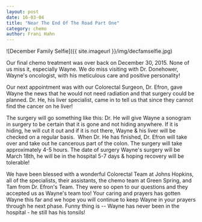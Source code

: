 ```yaml
---
layout: post
date: 16-03-04
title: "Near The End Of The Road Part One"
category: chemo
author: Frani Hahn
---
```


![December Family Selfie]({{ site.imageurl }}/img/decfamselfie.jpg)

Our final chemo treatment was over back on December 30, 2015.  None of us miss it, especially Wayne. We do miss visiting with Dr. Donehower, Wayne's oncologist, with his meticulous care and positive personality!

Our next appointment was with our Colorectal Surgeon, Dr. Efron, gave Wayne the news that he would not need radiation and that surgery could be planned.  Dr. He, his liver specialist, came in to tell us that since they cannot find the cancer on he liver!    

The surgery will go something like this:  Dr. He will give Wayne a sonogram in surgery to be certain that it is gone and not hiding anywhere. If it is hiding, he will cut it out and if it is not there, Wayne & his liver will be checked on a regular basis.  When Dr. He has finished, Dr. Efron will take over and take out he cancerous part of the colon. The surgery will take approximately 4-5 hours. The date of surgery Wayne's surgery will be March 18th, he will be in the hospital 5-7 days & hoping recovery will be tolerable!

We have been blessed with a wonderful Colorectal Team at Johns Hopkins, all of the specialists, their assistants, the chemo team at Green Spring, and Tam from Dr. Efron's Team. They were so open to our questions and they accepted us as Wayne's team too!
Your caring and prayers has gotten Wayne this far and we hope you will continue to keep Wayne in your prayers through he next phase. Funny thing is -- Wayne has never been in the hospital - he still has his tonsils!
